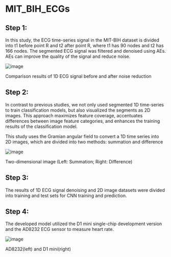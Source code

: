 # MIT_BIH_ECGs
## Step 1: 
In this study, the ECG time-series signal in the MIT-BIH dataset is divided into t1 before point R and t2 after point R, where t1 has 90 nodes and t2 has 166 nodes. The segmented ECG signal was filtered and denoised using AEs. AEs can improve the quality of the signal and reduce noise. 

![image](https://github.com/tsubasa-k/MIT_BIH_ECGs/assets/61736148/281ebeec-c644-4469-9a2d-230f8c370ff5)

Comparison results of 1D ECG signal before and after noise reduction

## Step 2: 
In contrast to previous studies, we not only used segmented 1D time-series to train classification models, but also visualized the segments as 2D images. 
This approach maximizes feature coverage, accentuates differences between image feature categories, and enhances the training results of the classification model.

This study uses the Gramian angular field to convert a 1D time series into 2D images, which are divided into two methods: summation and difference

![image](https://github.com/tsubasa-k/MIT_BIH_ECGs/assets/61736148/a9b28b83-6196-436f-a38b-0be4afd2d4b0)

Two-dimensional image
 (Left: Summation; Right: Difference)

## Step 3: 
The results of 1D ECG signal denoising and 2D image datasets were divided into training and test sets for CNN training and prediction.

## Step 4: 
The developed model utilized the D1 mini single-chip development version and the AD8232 ECG sensor to measure heart rate.

![image](https://github.com/tsubasa-k/MIT_BIH_ECGs/assets/61736148/90c56fa1-9587-439b-9807-1c103c89a145)

AD8232(left) and D1 mini(right)










